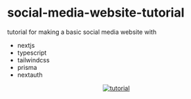 # social-media-website-tutorial

tutorial for making a basic social media website with

- nextjs
- typescript
- tailwindcss
- prisma
- nextauth

<div align="center">

[![tutorial](https://img.youtube.com/vi/twcHd2-VllY/0.jpg)](https://www.youtube.com/watch?v=twcHd2-VllY)

</div>
